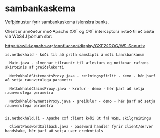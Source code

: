 sambankaskema
=============

Vefþjónustur fyrir sambankaskema íslenskra banka.

Client er smíðaður með Apache CXF og CXF interceptors notað til að bæta við WSS4J þörfum sbr:

https://cwiki.apache.org/confluence/display/CXF20DOC/WS-Security


    is.netbokhald - kóði til að prófa samskipti á móti Landsbankanum

      Main.java - almennar tilraunir til aflesturs og notkunar rafræns skírteinis af greiðslukorti
  
      NetbokhaldStatementsProxy.java - reikningsyfirlit - demo - hér þarf að setja raunverulega parametra
  
      NetbokhaldClaimsProxy.java - kröfur - demo - hér þarf að setja raunverulega parametra
  
      NetbokhaldPaymentsProxy.java - greiðslur - demo - hér þarf að setja raunverulega parametra
  

    is.netbokhald.li - Apache cxf client kóði út frá WSDL skilgreiningu

      ClientPasswordCallback.java - password handler fyrir client/server handshake, hér þarf að setja user credentials
  

  
